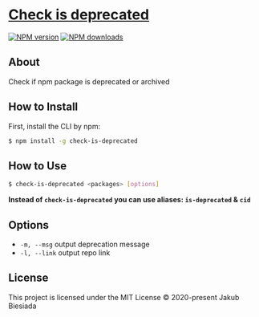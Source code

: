 # [Check is deprecated](https://github.com/awesome-cli/check-is-deprecated)

[![NPM version](http://img.shields.io/npm/v/check-is-deprecated.svg?style=flat-square)](https://www.npmjs.com/package/check-is-deprecated)
[![NPM downloads](http://img.shields.io/npm/dm/check-is-deprecated.svg?style=flat-square)](https://www.npmjs.com/package/check-is-deprecated)

## About
Check if npm package is deprecated or archived

## How to Install
First, install the CLI by npm:
```bash
$ npm install -g check-is-deprecated
```

## How to Use
```bash
$ check-is-deprecated <packages> [options]
```

**Instead of `check-is-deprecated` you can use aliases: `is-deprecated` & `cid`**

## Options
- `-m, --msg` output deprecation message
- `-l, --link` output repo link

## License
This project is licensed under the MIT License © 2020-present Jakub Biesiada
